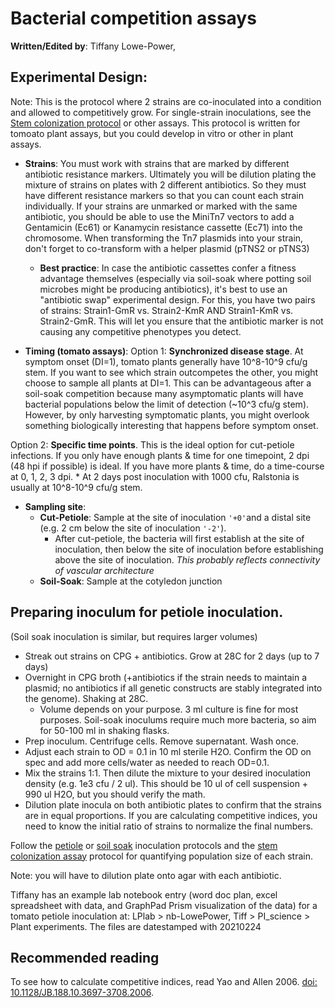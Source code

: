 # Bacterial competition assays

**Written/Edited by**: Tiffany Lowe-Power, 

## Experimental Design:
Note: This is the protocol where 2 strains are co-inoculated into a condition and allowed to competitively grow. For single-strain inoculations, see the [Stem colonization protocol](col_tomato_stem.md) or other assays. This protocol is written for tomoato plant assays, but you could develop in vitro or other in plant assays. 

* **Strains**: You must work with strains that are marked by different antibiotic resistance markers. Ultimately you will be dilution plating the mixture of strains on plates with 2 different antibiotics.  So they must have different resistance markers so that you can count each strain individually. If your strains are unmarked or marked with the same antibiotic, you should be able to use the MiniTn7 vectors to add a Gentamicin (Ec61) or Kanamycin resistance cassette (Ec71) into the chromosome. When transforming the Tn7 plasmids into your strain, don't forget to co-transform with a helper plasmid (pTNS2 or pTNS3)
    * **Best practice**: In case the antibiotic cassettes confer a fitness advantage themselves (especially via soil-soak where potting soil microbes might be producing antibiotics), it's best to use an "antibiotic swap" experimental design. For this, you have two pairs of strains: Strain1-GmR vs. Strain2-KmR  AND Strain1-KmR vs. Strain2-GmR. This will let you ensure that the antibiotic marker is not causing any competitive phenotypes you detect. 

* **Timing (tomato assays)**:
Option 1: **Synchronized disease stage**. At symptom onset (DI=1), tomato plants generally have 10^8-10^9 cfu/g stem. If you want to see which strain outcompetes the other, you might choose to sample all plants at DI=1.  This can be advantageous after a soil-soak competition because many asymptomatic plants will have bacterial populations below the limit of detection (~10^3 cfu/g stem). However, by only harvesting symptomatic plants, you might overlook something biologically interesting that happens before symptom onset. 

Option 2: **Specific time points**. This is the ideal option for cut-petiole infections. If you only have enough plants & time for one timepoint, 2 dpi (48 hpi if possible) is ideal.  If you have more plants & time, do a time-course at 0, 1, 2, 3 dpi. 
    * At 2 days post inoculation with 1000 cfu, Ralstonia is usually at 10^8-10^9 cfu/g stem. 

* **Sampling site**:
    * **Cut-Petiole**: Sample at the site of inoculation `'+0'`and a distal site (e.g. 2 cm below the site of inoculation `'-2'`).
        * After cut-petiole, the bacteria will first establish at the site of inoculation, then below the site of inoculation before establishing above the site of inoculation. 
        *This probably reflects connectivity of vascular architecture*
    * **Soil-Soak**: Sample at the cotyledon junction
## Preparing inoculum for petiole inoculation. 
(Soil soak inoculation is similar, but requires larger volumes)

*	Streak out strains on CPG + antibiotics.  Grow at 28C for 2 days (up to 7 days)
*	Overnight in CPG broth (+antibiotics if the strain needs to maintain a plasmid; no antibiotics if all genetic constructs are stably integrated into the genome). Shaking at 28C. 
    * Volume depends on your purpose.  3 ml culture is fine for most purposes.  Soil-soak inoculums require much more bacteria, so aim for 50-100 ml in shaking flasks. 
* Prep inoculum. Centrifuge cells. Remove supernatant. Wash once. 
* Adjust each strain to OD = 0.1 in 10 ml sterile H2O. Confirm the OD on spec and add more cells/water as needed to reach OD=0.1. 
* Mix the strains 1:1. Then dilute the mixture to your desired inoculation density (e.g. 1e3 cfu / 2 ul). This should be 10 ul of cell suspension + 990 ul H2O, but you should verify the math. 
* Dilution plate inocula on both antibiotic plates to confirm that the strains are in equal proportions. If you are calculating competitive indices, you need to know the initial ratio of strains to normalize the final numbers. 

Follow the [petiole](tomato_petiole_inoc.md) or [soil soak](tomato_ss_inoc.md) inoculation protocols and the [stem colonization assay](col_tomato_stem.md) protocol for quantifying population size of each strain. 

Note: you will have to dilution plate onto agar with each antibiotic. 

Tiffany has an example lab notebook entry (word doc plan, excel spreadsheet with data, and GraphPad Prism visualization of the data) for a tomato petiole inoculation at: LPlab > nb-LowePower, Tiff > PI_science > Plant experiments. The files are datestamped with 20210224

## Recommended reading

To see how to calculate competitive indices, read Yao and Allen 2006. [doi: 10.1128/JB.188.10.3697-3708.2006](https://dx.doi.org/10.1128%2FJB.188.10.3697-3708.2006). 